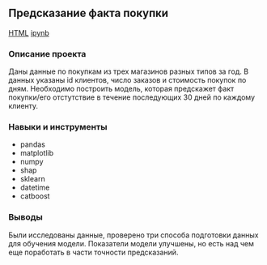 ## Предсказание факта покупки

[HTML](https://github.com/fromufawithlove/data_science_YP/blob/main/%D0%9F%D1%80%D0%B5%D0%B4%D1%81%D0%BA%D0%B0%D0%B7%D0%B0%D0%BD%D0%B8%D0%B5%20%D1%84%D0%B0%D0%BA%D1%82%D0%B0%20%D0%BF%D0%BE%D0%BA%D1%83%D0%BF%D0%BA%D0%B8/Master.html) [ipynb](https://github.com/fromufawithlove/data_science_YP/blob/main/%D0%9F%D1%80%D0%B5%D0%B4%D1%81%D0%BA%D0%B0%D0%B7%D0%B0%D0%BD%D0%B8%D0%B5%20%D1%84%D0%B0%D0%BA%D1%82%D0%B0%20%D0%BF%D0%BE%D0%BA%D1%83%D0%BF%D0%BA%D0%B8/Master.ipynb)

### Описание проекта  
Даны данные по покупкам из трех магазинов разных типов за год. В данных указаны id клиентов, число заказов и стоимость покупок по дням. Необходимо построить модель, которая предскажет факт покупки/его отстутствие в течение последующих 30 дней по каждому клиенту. 


### Навыки и инструменты

- pandas
- matplotlib
- numpy
- shap
- sklearn
- datetime
- catboost

### Выводы

Были исследованы данные, проверено три способа подготовки данных для обучения модели. Показатели модели улучшены, но есть над чем еще поработать в части точности предсказаний.
